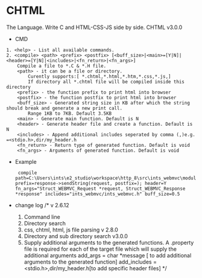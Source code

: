 # CHTML
The Language. Write C and HTML-CSS-JS side by side.
CHTML v3.0.0

* CMD
```
1. <help> - List all available commands.
2. <compile> <path> <prefix> <postfix> [<buff_size>|<main>=[Y|N]|<header>=[Y|N]|<includes>|<fn_return>|<fn_args>]
	Compile a file to *.C & *.H file.
	<path> - it can be a file or directory.
		Curently supports:[ *.chtml,*.html,*.htm,*.css,*.js,]
		If directory all *.chtml file will be compiled inside this directory
	<prefix> - the function prefix to print html into browser
	<postfix> - the function postfix to print html into browser
	<buff_size> - Generated string size in KB after which the string should break and generate a new print call.
		Range 1KB to 7KB. Default 3.5KB
	<main> - Generate main function. Default is N
	<header> - Generate header file and create a function. Default is N
	<includes> - Append additional includes seperated by comma (,)e.g. =<stdio.h>,dir/my_header.h
	<fn_return> - Return type of generated function. Default is void
	<fn_args> - Arguments of generated function. Default is void
  ```
* Example
  ```
   compile path=C:\Users\ints\e2_studio\workspace\http_8\src\ints_webmvc\modules  prefix=response->sendString(request, postfix=); header=Y fn_args="Struct_WEBMVC_Request *request, Struct_WEBMVC_Response *response" includes="ints_webmvc/ints_webmvc.h" buff_size=0.5
  ```

* change log
 /*
      v 2.6.12
    1. Command line
    2. Directory search
    3. css, chtml, html, js file parsing
      v 2.8.0
    1. Directory and sub directory search
     v3.0.0
    1. Supply additional arguments to the generated functions. A .property file 
       is required for each of the target file which will supply the additional arguments
       add_args = char *message [ to add additional arguments to the generated function]
       add_includes = <stdio.h>,dir/my_header.h[to add specific header files]
     */
